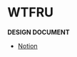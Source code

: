 <h1>WTFRU</h1>

<b>DESIGN DOCUMENT</b><br>
- [Notion](https://airy-raja-62f.notion.site/WTFRU-84c2d8baa3e6411ebd9f358f43f8b538)
